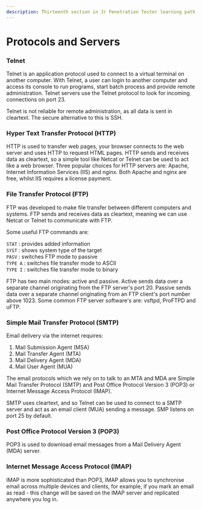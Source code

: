 ```yaml
---
description: Thirteenth section in Jr Penetration Tester learning path.
---
```


# Protocols and Servers

### Telnet

Telnet is an application protocol used to connect to a virtual terminal on another computer. With Telnet, a user can login to another computer and access its console to run programs, start batch process and provide remote administration. Telnet servers use the Telnet protocol to look for incoming connections on port 23.&#x20;

Telnet is not reliable for remote administration, as all data is sent in cleartext. The secure alternative to this is SSH.

### Hyper Text Transfer Protocol (HTTP)

HTTP is used to transfer web pages, your browser connects to the web server and uses HTTP to request HTML pages. HTTP sends and receives data as cleartext, so a simple tool like Netcat or Telnet can be used to act like a web browser. Three popular choices for HTTP servers are: Apache, Internet Information Services (IIS) and nginx. Both Apache and nginx are free, whilst IIS requires a license payment.

### File Transfer Protocol (FTP)

FTP was developed to make file transfer between different computers and systems. FTP sends and receives data as cleartext, meaning we can use Netcat or Telnet to communicate with FTP.

Some useful FTP commands are:

`STAT` : provides added information\
`SYST` : shows system type of the target\
`PASV` : switches FTP mode to passive\
`TYPE A` : switches file transfer mode to ASCII\
`TYPE I` : switches file transfer mode to binary

FTP has two main modes: active and passive. Active sends data over a separate channel originating from the FTP server's port 20. Passive sends data over a separate channel originating from an FTP client's port number above 1023. Some common FTP server software's are: vsftpd, ProFTPD and uFTP.

### Simple Mail Transfer Protocol (SMTP)

Email delivery via the internet requires:

1. Mail Submission Agent (MSA)
2. Mail Transfer Agent (MTA)
3. Mail Delivery Agent (MDA)
4. Mail User Agent (MUA)

The email protocols which we rely on to talk to an MTA and MDA are Simple Mail Transfer Protocol (SMTP) and Post Office Protocol Version 3 (POP3) or Internet Message Access Protocol (IMAP).

SMTP uses cleartext, and so Telnet can be used to connect to a SMTP server and act as an email client (MUA) sending a message. SMP listens on port 25 by default.

### Post Office Protocol Version 3 (POP3)

POP3 is used to download email messages from a Mail Delivery Agent (MDA) server.

### Internet Message Access Protocol (IMAP)

IMAP is more sophisticated than POP3, IMAP allows you to synchronise email across multiple devices and clients, for example, if you mark an email as read - this change will be saved on the IMAP server and replicated anywhere you log in.

